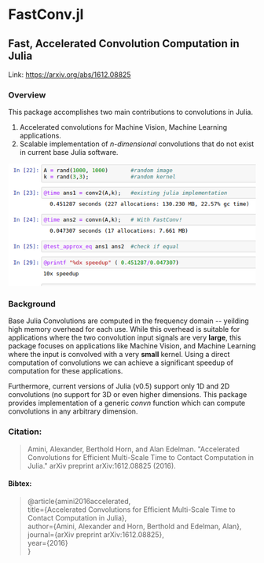 # FastConv.jl
## Fast, Accelerated Convolution Computation in Julia

Link: https://arxiv.org/abs/1612.08825


### Overview
This package accomplishes two main contributions to convolutions in Julia.

1. Accelerated convolutions for Machine Vision, Machine Learning applications.
2. Scalable implementation of *n-dimensional* convolutions that do not exist in current base Julia software. 

![alt text](fastconv.png "Logo Title Text 1")


### Background
Base Julia Convolutions are computed in the frequency domain -- yeilding high memory overhead for each use. While this overhead is suitable for applications where the two convolution input signals are very **large**, this package focuses on applications like Machine Vision, and Machine Learning where the input is convolved with a very **small** kernel. Using a direct computation of convolutions we can achieve a significant speedup of computation for these applications.

Furthermore, current versions of Julia (v0.5) support only 1D and 2D convolutions (no support for 3D or even higher dimensions. This package provides implementation of a generic *convn* function which can compute convolutions in any arbitrary dimension.


### Citation:
> Amini, Alexander, Berthold Horn, and Alan Edelman. "Accelerated Convolutions for Efficient Multi-Scale Time to Contact Computation in Julia." arXiv preprint arXiv:1612.08825 (2016).<br>

#### Bibtex: 
> @article{amini2016accelerated, <br>
>    title={Accelerated Convolutions for Efficient Multi-Scale Time to Contact Computation in Julia}, <br>
>    author={Amini, Alexander and Horn, Berthold and Edelman, Alan}, <br>
> journal={arXiv preprint arXiv:1612.08825}, <br>
> year={2016} <br>
> }
